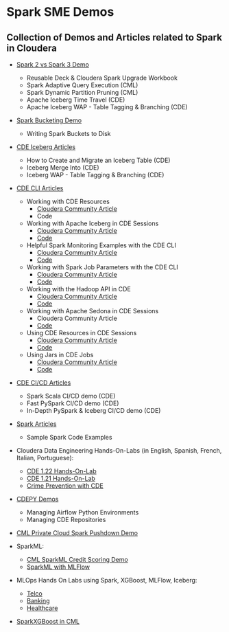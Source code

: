# Spark SME Demos

## Collection of Demos and Articles related to Spark in Cloudera

* [Spark 2 vs Spark 3 Demo](https://github.com/pdefusco/Spark3_Demo)
  * Reusable Deck & Cloudera Spark Upgrade Workbook
  * Spark Adaptive Query Execution (CML)
  * Spark Dynamic Partition Pruning (CML)
  * Apache Iceberg Time Travel (CDE)
  * Apache Iceberg WAP - Table Tagging & Branching (CDE)

* [Spark Bucketing Demo](https://github.com/pdefusco/Spark_Bucketing_Demo)
  * Writing Spark Buckets to Disk

* [CDE Iceberg Articles](https://github.com/pdefusco/cde_iceberg_articles/tree/main)
  * How to Create and Migrate an Iceberg Table (CDE)
  * Iceberg Merge Into (CDE)
  * Iceberg WAP - Table Tagging & Branching (CDE)

* [CDE CLI Articles](https://github.com/pdefusco/CDE_CLI_Articles)
  * Working with CDE Resources
    * [Cloudera Community Article](https://community.cloudera.com/t5/Community-Articles/Working-with-CDE-Files-Resources/ta-p/379891)
    * Code
  * Working with Apache Iceberg in CDE Sessions
    * [Cloudera Community Article](https://community.cloudera.com/t5/Community-Articles/Working-with-Iceberg-in-CDE-Spark-Sessions/ta-p/379892)
    * [Code](https://github.com/pdefusco/CDE_CLI_Articles/blob/main/code/CDESESSIONSICEBERG.md)
  * Helpful Spark Monitoring Examples with the CDE CLI
    * [Cloudera Community Article](https://community.cloudera.com/t5/Community-Articles/Efficiently-Monitoring-Jobs-Runs-and-Resources-with-the-CDE/ta-p/379893)
    * [Code](https://github.com/pdefusco/CDE_CLI_Articles/blob/main/code/CDELISTFILTERS.md)
  * Working with Spark Job Parameters with the CDE CLI
    * [Cloudera Community Article](https://community.cloudera.com/t5/Community-Articles/Working-with-CDE-Spark-Job-Parameters-in-Cloudera-Data/ta-p/380792)
    * [Code](https://github.com/pdefusco/CDE_CLI_Articles/blob/main/code/CDESPARKJOBPARAMETERS.md)
  * Working with the Hadoop API in CDE
    * [Cloudera Community Article](https://community.cloudera.com/t5/Community-Articles/Cloud-Storage-File-System-Operations-with-the-Hadoop-API-in/ta-p/384213)
    * [Code](https://github.com/pdefusco/CDE_CLI_Articles/blob/main/code/CDEHADOOPAPI.md)
  * Working with Apache Sedona in CDE Sessions
    * Cloudera Community Article
    * [Code](https://github.com/pdefusco/CDE_CLI_Articles/blob/main/code/CDESESSIONSEDONA.md)
  * Using CDE Resources in CDE Sessions
    * [Cloudera Community Article](https://community.cloudera.com/t5/Community-Articles/Using-CDE-Resources-in-CDE-Sessions/ta-p/387834)
    * [Code](https://github.com/pdefusco/CDE_CLI_Articles/blob/main/code/CDESESSIONSRESOURCES.md)
  * Using Jars in CDE Jobs
    * [Cloudera Community Article](https://community.cloudera.com/t5/Community-Articles/How-to-Simplify-Spark-Submit-JAR-Dependency-Management-with/ta-p/393014)
    * [Code](https://github.com/pdefusco/CDE_CLI_Articles/blob/main/code/CDEUSINGJARS.md)

* [CDE CI/CD Articles](https://github.com/pdefusco/CDE_CICD_Articles)
  * Spark Scala CI/CD demo (CDE)
  * Fast PySpark CI/CD demo (CDE)
  * In-Depth PySpark & Iceberg CI/CD demo (CDE)

* [Spark Articles](https://github.com/pdefusco/spark_articles)
  * Sample Spark Code Examples

* Cloudera Data Engineering Hands-On-Labs (in English, Spanish, French, Italian, Portuguese):
  * [CDE 1.22 Hands-On-Lab](https://github.com/pdefusco/CDE_122_HOL)
  * [CDE 1.21 Hands-On-Lab](https://github.com/pdefusco/CDE_121_HOL)
  * [Crime Prevention with CDE](https://github.com/pdefusco/CDE_prev_crimen_160424)

* [CDEPY Demos](https://github.com/pdefusco/cde_cdepy_articles)
  * Managing Airflow Python Environments
  * Managing CDE Repositories

* [CML Private Cloud Spark Pushdown Demo](https://github.com/pdefusco/CML_PVC_Spark_Pushdown)

* SparkML:
  * [CML SparkML Credit Scoring Demo](https://github.com/pdefusco/CML_Credit_Scoring_SparkMllib)
  * [SparkML with MLFlow](https://github.com/pdefusco/CML_MLFlow_Articles)

* MLOps Hands On Labs using Spark, XGBoost, MLFlow, Iceberg:
  * [Telco](https://github.com/pdefusco/CML_MLOps_Telco_MLFlow)
  * [Banking](https://github.com/pdefusco/CML_MLops_Banking_MLFlow)
  * [Healthcare](https://github.com/pdefusco/CML_MLOps_Healthcare_MLFlow)

* [SparkXGBoost in CML](https://github.com/pdefusco/Distributed_XGBoost_with_PySpark_CML)
